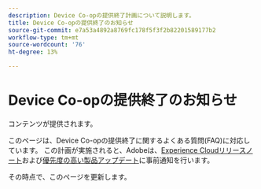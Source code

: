 ```yaml
---
description: Device Co-opの提供終了計画について説明します。
title: Device Co-opの提供終了のお知らせ
source-git-commit: e7a53a4892a8769fc178f5f3f2b82201589177b2
workflow-type: tm+mt
source-wordcount: '76'
ht-degree: 13%

---
```


# Device Co-opの提供終了のお知らせ

コンテンツが提供されます。

このページは、Device Co-opの提供終了に関するよくある質問(FAQ)に対応しています。 この計画が実施されると、Adobeは、[Experience Cloudリリースノート](https://experienceleague.adobe.com/docs/release-notes/experience-cloud/current.html?lang=ja)および[優先度の高い製品アップデート](https://www.adobe.com/subscription/priority-product-update.html)に事前通知を行います。

その時点で、このページを更新します。
